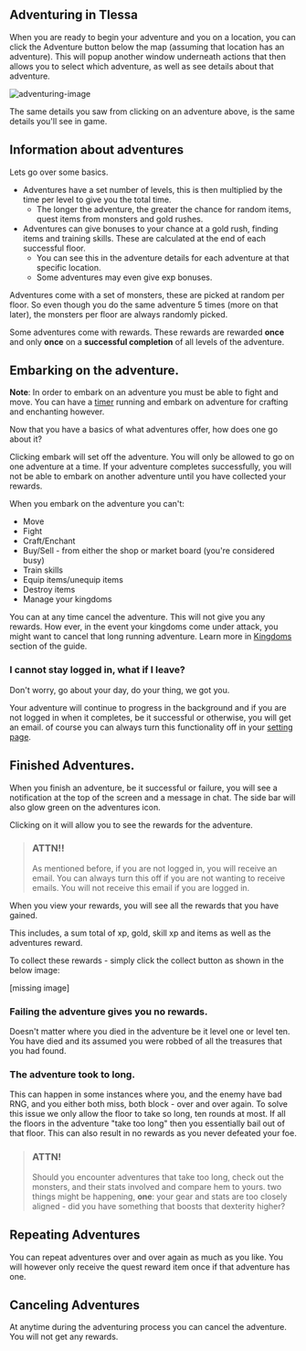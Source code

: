 ## Adventuring in Tlessa

When you are ready to begin your adventure and you on a location, you can click the Adventure button below the map (assuming that location has an adventure). This will popup another window underneath actions that then allows you to select which adventure, as well as see details about that adventure. 

![adventuring-image](/storage/info/adventure/images/adventuring-modal.png)

The same details you saw from clicking on an adventure above, is the same details you'll see in game.

## Information about adventures

Lets go over some basics. 

- Adventures have a set number of levels, this is then multiplied by the time per level to give you the total time.
  - The longer the adventure, the greater the chance for random items, quest items from monsters and gold rushes.
- Adventures can give bonuses to your chance at a gold rush, finding items and training skills. These are calculated at the end of each successful floor.
  - You can see this in the adventure details for each adventure at that specific location.
  - Some adventures may even give exp bonuses.

Adventures come with a set of monsters, these are picked at random per floor. So even though you do the same adventure 5 times (more on that later), the monsters per floor are always randomly picked.

Some adventures come with rewards. These rewards are rewarded **once** and only **once** on a **successful completion** of all levels of the adventure.

## Embarking on the adventure.

**Note**: In order to embark on an adventure you must be able to fight and move. You can have a [timer](/information/time-gates) running and embark on adventure for crafting and enchanting however.

Now that you have a basics of what adventures offer, how does one go about it? 

Clicking embark will set off the adventure. You will only be allowed to go on one adventure at a time. If your adventure completes successfully, you will not be able to embark on another adventure until you have collected your rewards.

When you embark on the adventure you can't:

- Move
- Fight
- Craft/Enchant
- Buy/Sell - from either the shop or market board (you're considered busy)
- Train skills
- Equip items/unequip items
- Destroy items
- Manage your kingdoms

You can at any time cancel the adventure. This will not give you any rewards. How ever, in the event your kingdoms come under attack, you might want to cancel that long running adventure. Learn more in [Kingdoms]() section of the guide.

### I cannot stay logged in, what if I leave?

Don't worry, go about your day, do your thing, we got you.

Your adventure will continue to progress in the background and if you are not logged in when it completes, be it successful or otherwise, you will get an email. of course you can always turn this functionality off in your [setting page]().

## Finished Adventures.

When you finish an adventure, be it successful or failure, you will see a notification at the top of the screen and a message in chat. The side bar will also glow green on the adventures icon.

Clicking on it will allow you to see the rewards for the adventure. 

> ### ATTN!!
>
> As mentioned before, if you are not logged in, you will receive an email. You can always turn this off if you are not wanting to receive emails.
> You will not receive this email if you are logged in.

When you view your rewards, you will see all the rewards that you have gained. 

This includes, a sum total of xp, gold, skill xp and items as well as the adventures reward.

To collect these rewards - simply click the collect button as shown in the below image:

[missing image]

### Failing the adventure gives you no rewards.

Doesn't matter where you died in the adventure be it level one or level ten. You have died and its assumed you were robbed of all the treasures that you had found. 

### The adventure took to long.

This can happen in some instances where you, and the enemy have bad RNG, and you either both miss, both block - over and over again. To solve this issue we only allow the floor to take so long, ten rounds at most. If all the floors in the adventure "take too long" then you essentially bail out of that floor. This can also result in no rewards as you never defeated your foe.

> ### ATTN!
>
> Should you encounter adventures that take too long, check out the monsters, and their stats involved and compare hem to yours. two things might be happening, **one**: your gear and stats are too closely aligned - did you have something that boosts that dexterity higher? 

## Repeating Adventures

You can repeat adventures over and over again as much as you like. You will however only receive the quest reward item once if that adventure has one.

## Canceling Adventures

At anytime during the adventuring process you can cancel the adventure. You will not get any rewards. 
